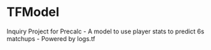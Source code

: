 # TFModel
Inquiry Project for Precalc - A model to use player stats to predict 6s matchups - Powered by logs.tf
